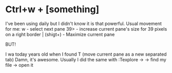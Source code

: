 # Ctrl+w + [something]

I've been using <C-w> daily but I didn't know it is that powerful. 
Usual movement for me:
<C-w> w - select next pane
<C-w> 39> - increase current pane's size for 39 pixels on a right border
<C-w> | (shigt+\) - Maximize current pane


BUT! 

I wa today years old when I found <C-w> T (move current pane as a new separated tab)
Damn, it's awesome. Usually I did the same with :Texplore -> <C-p> -> find my file -> open it
